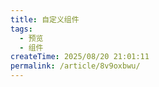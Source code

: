 ```yaml
---
title: 自定义组件
tags:
  - 预览
  - 组件
createTime: 2025/08/20 21:01:11
permalink: /article/8v9oxbwu/
---
```


<CustomComponent />
